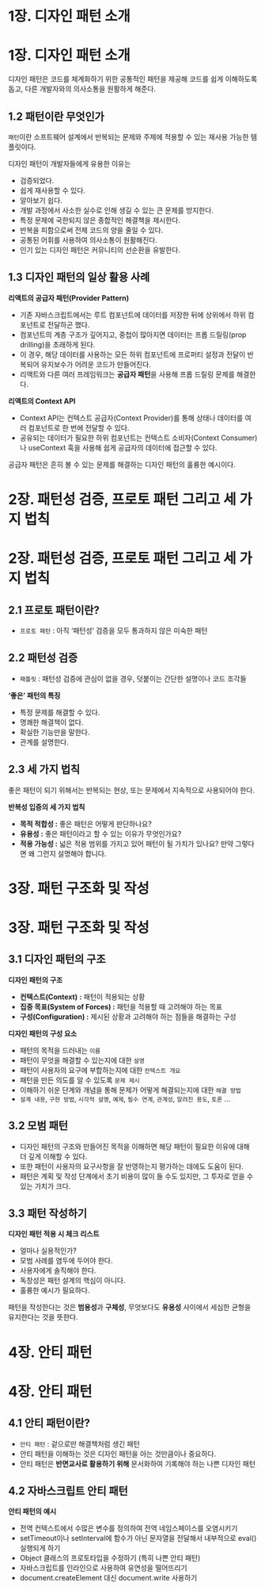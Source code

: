 # 1장. 디자인 패턴 소개

# 1장. 디자인 패턴 소개

디자인 패턴은 코드를 체계화하기 위한 공통적인 패턴을 제공해 코드를 쉽게 이해하도록 돕고, 다른 개발자와의 의사소통을 원활하게 해준다.

## 1.2 패턴이란 무엇인가

`패턴`이란 소프트웨어 설계에서 반복되는 문제와 주제에 적용할 수 있는 재사용 가능한 템플릿이다.

디자인 패턴이 개발자들에게 유용한 이유는

- 검증되었다.
- 쉽게 재사용할 수 있다.
- 알아보기 쉽다.
- 개발 과정에서 사소한 실수로 인해 생길 수 있는 큰 문제를 방지한다.
- 특정 문제에 국한되지 않은 종합적인 해결책을 제시한다.
- 반복을 피함으로써 전체 코드의 양을 줄일 수 있다.
- 공통된 어휘를 사용하여 의사소통이 원활해진다.
- 인기 있는 디자인 패턴은 커뮤니티의 선순환을 유발한다.

## 1.3 디자인 패턴의 일상 활용 사례

**리액트의 공급자 패턴(Provider Pattern)**

- 기존 자바스크립트에서는 루트 컴포넌트에 데이터를 저장한 뒤에 상위에서 하위 컴포넌트로 전달하곤 했다.
- 컴포넌트의 계층 구조가 깊어지고, 중첩이 많아지면 데이터는 프롭 드릴링(prop drilling)을 초래하게 된다.
- 이 경우, 해당 데이터를 사용하는 모든 하위 컴포넌트에 프로퍼티 설정과 전달이 반복되어 유지보수가 어려운 코드가 만들어진다.
- 리액트와 다른 여러 프레임워크는 **공급자 패턴**을 사용해 프롭 드릴링 문제를 해결한다.

**리액트의 Context API**

- Context API는 컨텍스트 공급자(Context Provider)를 통해 상태나 데이터를 여러 컴포넌트로 한 번에 전달할 수 있다.
- 공유되는 데이터가 필요한 하위 컴포넌트는 컨텍스트 소비자(Context Consumer)나 useContext 훅을 사용해 쉽게 공급자의 데이터에 접근할 수 있다.

공급자 패턴은 흔히 볼 수 있는 문제를 해결하는 디자인 패턴의 훌륭한 예시이다.

# 2장. 패턴성 검증, 프로토 패턴 그리고 세 가지 법칙

# 2장. 패턴성 검증, 프로토 패턴 그리고 세 가지 법칙

## 2.1 프로토 패턴이란?

- `프로토 패턴` : 아직 ‘패턴성’ 검증을 모두 통과하지 않은 미숙한 패턴

## 2.2 패턴성 검증

- `패틀릿` : 패턴성 검증에 관심이 없을 경우, 덧붙이는 간단한 설명이나 코드 조각들

**‘좋은’ 패턴의 특징**

- 특정 문제를 해결할 수 있다.
- 명쾌한 해결책이 없다.
- 확실한 기능만을 말한다.
- 관계를 설명한다.

## 2.3 세 가지 법칙

좋은 패턴이 되기 위해서는 반복되는 현상, 또는 문제에서 지속적으로 사용되어야 한다.

**반복성 입증의 세 가지 법칙**

- **목적 적합성 :** 좋은 패턴은 어떻게 판단하나요?
- **유용성 :** 좋은 패턴이라고 할 수 있는 이유가 무엇인가요?
- **적용 가능성 :** 넓은 적용 범위를 가지고 있어 패턴이 될 가치가 있나요? 만약 그렇다면 왜 그런지 설명해야 합니다.

# 3장. 패턴 구조화 및 작성

# 3장. 패턴 구조화 및 작성

## 3.1 디자인 패턴의 구조

**디자인 패턴의 구조**

- **컨텍스트(Context)** **:** 패턴이 적용되는 상황
- **집중 목표(System of Forces) :** 패턴을 적용할 때 고려해야 하는 목표
- **구성(Configuration) :** 제시된 상황과 고려해야 하는 점들을 해결하는 구성

**디자인 패턴의 구성 요소**

- 패턴의 목적을 드러내는 `이름`
- 패턴이 무엇을 해결할 수 있는지에 대한 `설명`
- 패턴이 사용자의 요구에 부합하는지에 대한 `컨텍스트 개요`
- 패턴을 만든 의도를 알 수 있도록 `문제 제시`
- 이해하기 쉬운 단계와 개념을 통해 문제가 어떻게 해결되는지에 대한 `해결 방법`
- `설계 내용`, `구현 방법`, `시각적 설명`, `예제`, `필수 연계`, `관계성`, `알려진 용도`, `토론` …

## 3.2 모범 패턴

- 디자인 패턴의 구조와 만들어진 목적을 이해하면 해당 패턴이 필요한 이유에 대해 더 깊게 이해할 수 있다.
- 또한 패턴이 사용자의 요구사항을 잘 반영하는지 평가하는 데에도 도움이 된다.
- 패턴은 계획 및 작성 단계에서 초기 비용이 많이 들 수도 있지만, 그 투자로 얻을 수 있는 가치가 크다.

## 3.3 패턴 작성하기

**디자인 패턴 적용 시 체크 리스트**

- 얼마나 실용적인가?
- 모범 사례를 염두에 두어야 한다.
- 사용자에게 솔직해야 한다.
- 독창성은 패턴 설계의 핵심이 아니다.
- 훌륭한 예시가 필요하다.

패턴을 작성한다는 것은 **범용성**과 **구체성**, 무엇보다도 **유용성** 사이에서 세심한 균형을 유지한다는 것을 뜻한다.

# 4장. 안티 패턴

# 4장. 안티 패턴

## 4.1 안티 패턴이란?

- `안티 패턴` : 겉으로만 해결책처럼 생긴 패턴
- 안티 패턴을 이해하는 것은 디자인 패턴을 아는 것만큼이나 중요하다.
- 안티 패턴은 **반면교사로 활용하기 위해** 문서화하여 기록해야 하는 나쁜 디자인 패턴

## 4.2 자바스크립트 안티 패턴

**안티 패턴의 예시**

- 전역 컨텍스트에서 수많은 변수를 정의하여 전역 네임스페이스를 오염시키기
- setTimeout이나 setInterval에 함수가 아닌 문자열을 전달해서 내부적으로 eval() 실행되게 하기
- Object 클래스의 프로토타입을 수정하기 (특히 나쁜 안티 패턴)
- 자바스크립트를 인라인으로 사용하여 유연성을 떨어뜨리기
- document.createElement 대신 document.write 사용하기